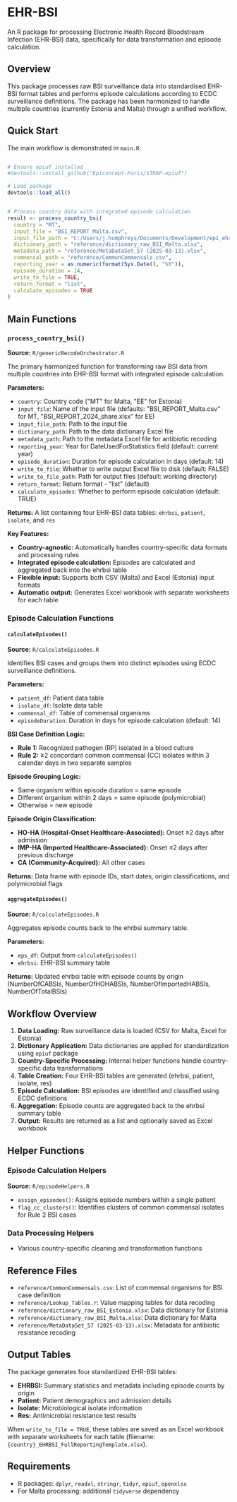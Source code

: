 # EHR-BSI

An R package for processing Electronic Health Record Bloodstream Infection (EHR-BSI) data, specifically for data transformation and episode calculation.

## Overview

This package processes raw BSI surveillance data into standardised EHR-BSI format tables and performs episode calculations according to ECDC surveillance definitions. The package has been harmonized to handle multiple countries (currently Estonia and Malta) through a unified workflow.

## Quick Start

The main workflow is demonstrated in `main.R`:

```r

# Ensure epiuf installed
#devtools::install_github("Epiconcept-Paris/STRAP-epiuf")

# Load package
devtools::load_all()


# Process country data with integrated episode calculation
result <- process_country_bsi(
  country = "MT",
  input_file = "BSI_REPORT_Malta.csv",
  input_file_path = "C:/Users/j.humphreys/Documents/Development/epi_ehr_bsi/Malta/data/raw/",
  dictionary_path = "reference/dictionary_raw_BSI_Malta.xlsx",
  metadata_path = "reference/MetaDataSet_57 (2025-03-13).xlsx",
  commensal_path = "reference/CommonCommensals.csv",
  reporting_year = as.numeric(format(Sys.Date(), "%Y")),
  episode_duration = 14,
  write_to_file = TRUE,
  return_format = "list",
  calculate_episodes = TRUE
)
```

## Main Functions

### `process_country_bsi()` 
**Source:** `R/genericRecodeOrchestrator.R`

The primary harmonized function for transforming raw BSI data from multiple countries into EHR-BSI format with integrated episode calculation.

**Parameters:**
- `country`: Country code ("MT" for Malta, "EE" for Estonia)
- `input_file`: Name of the input file (defaults: "BSI_REPORT_Malta.csv" for MT, "BSI_REPORT_2024_share.xlsx" for EE)
- `input_file_path`: Path to the input file
- `dictionary_path`: Path to the data dictionary Excel file
- `metadata_path`: Path to the metadata Excel file for antibiotic recoding
- `reporting_year`: Year for DateUsedForStatistics field (default: current year)
- `episode_duration`: Duration for episode calculation in days (default: 14)
- `write_to_file`: Whether to write output Excel file to disk (default: FALSE)
- `write_to_file_path`: Path for output files (default: working directory)
- `return_format`: Return format - "list" (default)
- `calculate_episodes`: Whether to perform episode calculation (default: TRUE)

**Returns:** A list containing four EHR-BSI data tables: `ehrbsi`, `patient`, `isolate`, and `res`

**Key Features:**
- **Country-agnostic:** Automatically handles country-specific data formats and processing rules
- **Integrated episode calculation:** Episodes are calculated and aggregated back into the ehrbsi table
- **Flexible input:** Supports both CSV (Malta) and Excel (Estonia) input formats
- **Automatic output:** Generates Excel workbook with separate worksheets for each table

### Episode Calculation Functions

#### `calculateEpisodes()`
**Source:** `R/calculateEpisodes.R`

Identifies BSI cases and groups them into distinct episodes using ECDC surveillance definitions.

**Parameters:**
- `patient_df`: Patient data table
- `isolate_df`: Isolate data table  
- `commensal_df`: Table of commensal organisms
- `episodeDuration`: Duration in days for episode calculation (default: 14)

**BSI Case Definition Logic:**
- **Rule 1:** Recognized pathogen (RP) isolated in a blood culture
- **Rule 2:** ≥2 concordant common commensal (CC) isolates within 3 calendar days in two separate samples

**Episode Grouping Logic:**
- Same organism within episode duration = same episode
- Different organism within 2 days = same episode (polymicrobial)
- Otherwise = new episode

**Episode Origin Classification:**
- **HO-HA (Hospital-Onset Healthcare-Associated):** Onset ≥2 days after admission
- **IMP-HA (Imported Healthcare-Associated):** Onset ≤2 days after previous discharge  
- **CA (Community-Acquired):** All other cases

**Returns:** Data frame with episode IDs, start dates, origin classifications, and polymicrobial flags

#### `aggregateEpisodes()`
**Source:** `R/calculateEpisodes.R`

Aggregates episode counts back to the ehrbsi summary table.

**Parameters:**
- `eps_df`: Output from `calculateEpisodes()`
- `ehrbsi`: EHR-BSI summary table

**Returns:** Updated ehrbsi table with episode counts by origin (NumberOfCABSIs, NumberOfHOHABSIs, NumberOfImportedHABSIs, NumberOfTotalBSIs)

## Workflow Overview

1. **Data Loading:** Raw surveillance data is loaded (CSV for Malta, Excel for Estonia)
2. **Dictionary Application:** Data dictionaries are applied for standardization using `epiuf` package
3. **Country-Specific Processing:** Internal helper functions handle country-specific data transformations
4. **Table Creation:** Four EHR-BSI tables are generated (ehrbsi, patient, isolate, res)
5. **Episode Calculation:** BSI episodes are identified and classified using ECDC definitions
6. **Aggregation:** Episode counts are aggregated back to the ehrbsi summary table
7. **Output:** Results are returned as a list and optionally saved as Excel workbook

## Helper Functions

### Episode Calculation Helpers
**Source:** `R/episodeHelpers.R`

- `assign_episodes()`: Assigns episode numbers within a single patient
- `flag_cc_clusters()`: Identifies clusters of common commensal isolates for Rule 2 BSI cases

### Data Processing Helpers
- Various country-specific cleaning and transformation functions

## Reference Files

- `reference/CommonCommensals.csv`: List of commensal organisms for BSI case definition
- `reference/Lookup_Tables.r`: Value mapping tables for data recoding
- `reference/dictionary_raw_BSI_Estonia.xlsx`: Data dictionary for Estonia
- `reference/dictionary_raw_BSI_Malta.xlsx`: Data dictionary for Malta  
- `reference/MetaDataSet_57 (2025-03-13).xlsx`: Metadata for antibiotic resistance recoding

## Output Tables

The package generates four standardized EHR-BSI tables:
- **EHRBSI:** Summary statistics and metadata including episode counts by origin
- **Patient:** Patient demographics and admission details  
- **Isolate:** Microbiological isolate information
- **Res:** Antimicrobial resistance test results

When `write_to_file = TRUE`, these tables are saved as an Excel workbook with separate worksheets for each table (filename: `{country}_EHRBSI_FullReportingTemplate.xlsx`).

## Requirements

- R packages: `dplyr`, `readxl`, `stringr`, `tidyr`, `epiuf`, `openxlsx`
- For Malta processing: additional `tidyverse` dependency